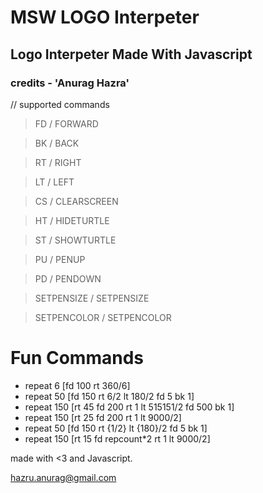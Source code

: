 # MSW LOGO Interpeter

## Logo Interpeter Made With Javascript

### credits - 'Anurag Hazra'

// supported commands

> FD / FORWARD

> BK / BACK

> RT / RIGHT

> LT / LEFT
 
> CS / CLEARSCREEN

> HT / HIDETURTLE

> ST / SHOWTURTLE

> PU / PENUP

> PD / PENDOWN

> SETPENSIZE / SETPENSIZE

> SETPENCOLOR / SETPENCOLOR

# Fun Commands
* repeat 6 [fd 100 rt 360/6]
* repeat 50 [fd 150 rt 6/2 lt 180/2 fd 5 bk 1]
* repeat 150 [rt 45 fd 200 rt 1 lt 515151/2 fd 500 bk 1]
* repeat 150 [rt 25 fd 200 rt 1 lt 9000/2]
* repeat 50 [fd 150 rt {1/2} lt {180}/2 fd 5 bk 1]
* repeat 150 [rt 15 fd repcount*2 rt 1 lt 9000/2]


made with <3 and Javascript.

hazru.anurag@gmail.com